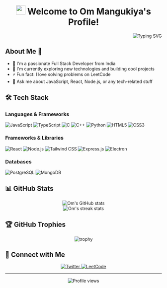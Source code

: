 <h1 align="center">
  <img src="https://media.giphy.com/media/hvRJCLFzcasrR4ia7z/giphy.gif" width="30px"/>
  Welcome to Om Mangukiya's Profile!
</h1>

<div align="right">
  <img src="https://readme-typing-svg.demolab.com?font=Fira+Code&pause=1000&width=600&lines=Full+Stack+Developer;Problem+Solver;Open+Source+Enthusiast;Always+Learning+New+Things" alt="Typing SVG" />
</div>

## About Me 🚀

- 🔭 I'm a passionate Full Stack Developer from India
- 🌱 I'm currently exploring new technologies and building cool projects
- ⚡ Fun fact: I love solving problems on LeetCode
- 💬 Ask me about JavaScript, React, Node.js, or any tech-related stuff

## 🛠️ Tech Stack

### Languages & Frameworks 
![JavaScript](https://img.shields.io/badge/JavaScript-F7DF1E?style=for-the-badge&logo=javascript&logoColor=black)
![TypeScript](https://img.shields.io/badge/TypeScript-007ACC?style=for-the-badge&logo=typescript&logoColor=white)
![C](https://img.shields.io/badge/C-00599C?style=for-the-badge&logo=c&logoColor=white)
![C++](https://img.shields.io/badge/C++-00599C?style=for-the-badge&logo=c%2B%2B&logoColor=white)
![Python](https://img.shields.io/badge/Python-3776AB?style=for-the-badge&logo=python&logoColor=white)
![HTML5](https://img.shields.io/badge/HTML5-E34F26?style=for-the-badge&logo=html5&logoColor=white)
![CSS3](https://img.shields.io/badge/CSS3-1572B6?style=for-the-badge&logo=css3&logoColor=white)

### Frameworks & Libraries
![React](https://img.shields.io/badge/React-20232A?style=for-the-badge&logo=react&logoColor=61DAFB)
![Node.js](https://img.shields.io/badge/Node.js-339933?style=for-the-badge&logo=nodedotjs&logoColor=white)
![Tailwind CSS](https://img.shields.io/badge/Tailwind_CSS-38B2AC?style=for-the-badge&logo=tailwind-css&logoColor=white)
![Express.js](https://img.shields.io/badge/Express.js-000000?style=for-the-badge&logo=express&logoColor=white)
![Electron](https://img.shields.io/badge/Electron-47848F?style=for-the-badge&logo=electron&logoColor=white)


### Databases
![PostgreSQL](https://img.shields.io/badge/PostgreSQL-316192?style=for-the-badge&logo=postgresql&logoColor=white)
![MongoDB](https://img.shields.io/badge/MongoDB-4EA94B?style=for-the-badge&logo=mongodb&logoColor=white)


## 📊 GitHub Stats

<div align="center">
  <img src="https://github-readme-stats.vercel.app/api?username=omkumarmangukiya&show_icons=true&theme=radical" alt="Om's GitHub stats" />
</div>

<div align="center">
  <img src="https://github-readme-streak-stats.herokuapp.com/?user=omkumarmangukiya&theme=radical" alt="Om's streak stats" />
</div>

## 🏆 GitHub Trophies
<div align="center">
  <img src="https://github-profile-trophy.vercel.app/?username=omkumarmangukiya&theme=radical&column=7" alt="trophy" />
</div>

## 🤝 Connect with Me

<div align="center">
  <a href="https://twitter.com/ommaniscoding">
    <img src="https://img.shields.io/badge/Twitter-1DA1F2?style=for-the-badge&logo=twitter&logoColor=white" alt="Twitter" />
  </a>
  <a href="https://www.leetcode.com/iamom">
    <img src="https://img.shields.io/badge/LeetCode-FFA116?style=for-the-badge&logo=leetcode&logoColor=white" alt="LeetCode" />
  </a>
</div>

---
<div align="center">
  <img src="https://komarev.com/ghpvc/?username=omkumarmangukiya&style=flat-square&color=blue" alt="Profile views" />
</div>
